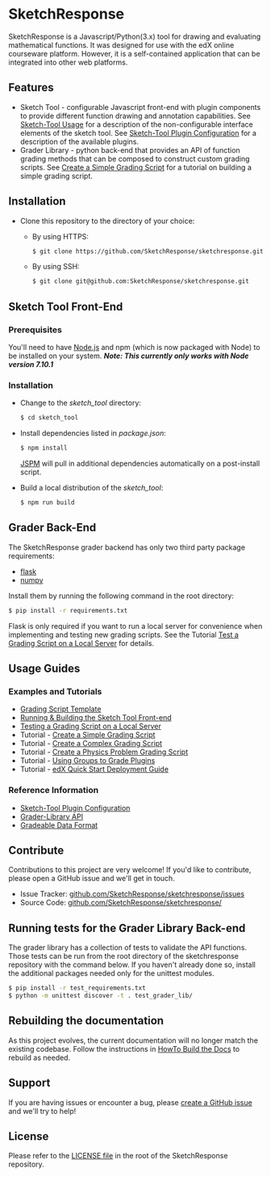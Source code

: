 SketchResponse
===========

SketchResponse is a Javascript/Python(3.x) tool for drawing and evaluating
mathematical functions. It was designed for use with the edX online
courseware platform. However, it is a self-contained application that can be
integrated into other web platforms.

Features
--------

- Sketch Tool - configurable Javascript front-end with plugin components to provide different
function drawing and annotation capabilities. See [Sketch-Tool Usage](docs/sketch_tool_usage.md) for a description of the non-configurable interface elements of the sketch tool. See
[Sketch-Tool Plugin Configuration](docs/probconfig_plugins.md) for a description of the available
plugins.
- Grader Library - python back-end that provides an API of function grading methods that
can be composed to construct custom grading scripts. See
[Create a Simple Grading Script](docs/simple_grader.md) for a tutorial on building
a simple grading script.

Installation
------------

* Clone this repository to the directory of your choice:
  * By using HTTPS:

    ```sh
    $ git clone https://github.com/SketchResponse/sketchresponse.git
    ```
  * By using SSH:

    ```sh
    $ git clone git@github.com:SketchResponse/sketchresponse.git
    ```

## Sketch Tool Front-End

### Prerequisites

You'll need to have [Node.js](http://nodejs.org) and npm (which is now packaged with Node) to be installed on your system. **_Note: This currently only works with Node version 7.10.1_**

### Installation

* Change to the *sketch_tool* directory:

  ```sh
  $ cd sketch_tool
  ```

* Install dependencies listed in *package.json*:

  ```sh
  $ npm install
  ```
  [JSPM](http://jspm.io) will pull in additional dependencies automatically on a post-install script.

* Build a local distribution of the *sketch_tool*:

  ```sh
  $ npm run build
  ```

## Grader Back-End

The SketchResponse grader backend has only two third party package requirements:

* [flask](http://flask.pocoo.org/)
* [numpy](http://www.numpy.org/)

Install them by running the following command in the root directory:

```sh
$ pip install -r requirements.txt
```

Flask is only required if you want to run a local server for convenience when implementing and testing new grading scripts. See the Tutorial [Test a Grading Script on a Local Server](docs/local_test.md) for details.

Usage Guides
-----------

### Examples and Tutorials
- [Grading Script Template](grader_scripts/grader_template.py)
- [Running & Building the Sketch Tool Front-end](docs/sketch_tool_dev_usage.md)
- [Testing a Grading Script on a Local Server](docs/local_test.md)
- Tutorial - [Create a Simple Grading Script](docs/simple_grader.md)
- Tutorial - [Create a Complex Grading Script](docs/complex_grader.md)
- Tutorial - [Create a Physics Problem Grading Script](docs/physics_grader.md)
- Tutorial - [Using Groups to Grade Plugins](docs/groups_grader.md)
- Tutorial - [edX Quick Start Deployment Guide](docs/edx_quickstart.md)

### Reference Information
- [Sketch-Tool Plugin Configuration](docs/probconfig_plugins.md)
- [Grader-Library API](https://SketchResponse.github.io/sketchresponse)
- [Gradeable Data Format](docs/gradeable_data_format.md)

Contribute
----------

Contributions to this project are very welcome! If you'd like to contribute, please open a GitHub issue and we'll get in touch.

- Issue Tracker: [github.com/SketchResponse/sketchresponse/issues](https://github.com/SketchResponse/sketchresponse/issues)
- Source Code: [github.com/SketchResponse/sketchresponse/](https://github.com/SketchResponse/sketchresponse/)

## Running tests for the Grader Library Back-end

The grader library has a collection of tests to validate the API functions. Those tests can be run from the root directory of the sketchresponse repository with the command below. If you haven't already done so, install the additional packages needed only for the unittest modules.

```sh
$ pip install -r test_requirements.txt
$ python -m unittest discover -t . test_grader_lib/
```

## Rebuilding the documentation

As this project evolves, the current documentation will no longer match the existing codebase. Follow the instructions in [HowTo Build the Docs](docs/howto_build_docs.md) to rebuild as needed.


Support
-------

If you are having issues or encounter a bug, please [create a GitHub issue](https://github.com/SketchResponse/sketchresponse/issues) and we'll try to help!

License
-------

Please refer to the [LICENSE file](LICENSE) in the root of the SketchResponse repository.
